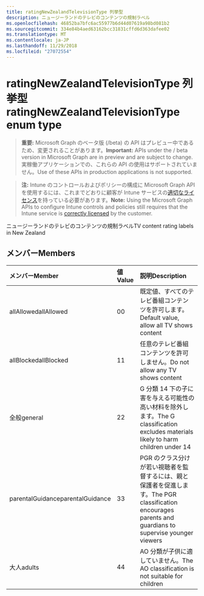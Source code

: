 ```yaml
---
title: ratingNewZealandTelevisionType 列挙型
description: ニュージーランドのテレビのコンテンツの規制ラベル
ms.openlocfilehash: 46852ba7bfc6ac55977b6d44d07619a98bd081b2
ms.sourcegitcommit: 334e84b4aed63162bcc31831cffd6d363dafee02
ms.translationtype: MT
ms.contentlocale: ja-JP
ms.lasthandoff: 11/29/2018
ms.locfileid: "27072554"
---
```

# <a name="ratingnewzealandtelevisiontype-enum-type"></a><span data-ttu-id="be474-103">ratingNewZealandTelevisionType 列挙型</span><span class="sxs-lookup"><span data-stu-id="be474-103">ratingNewZealandTelevisionType enum type</span></span>

> <span data-ttu-id="be474-104">**重要:** Microsoft Graph のベータ版 (/beta) の API はプレビュー中であるため、変更されることがあります。</span><span class="sxs-lookup"><span data-stu-id="be474-104">**Important:** APIs under the / beta version in Microsoft Graph are in preview and are subject to change.</span></span> <span data-ttu-id="be474-105">実稼働アプリケーションでの、これらの API の使用はサポートされていません。</span><span class="sxs-lookup"><span data-stu-id="be474-105">Use of these APIs in production applications is not supported.</span></span>

> <span data-ttu-id="be474-106">**注:** Intune のコントロールおよびポリシーの構成に Microsoft Graph API を使用するには、これまでどおりに顧客が Intune サービスの[適切なライセンス](https://go.microsoft.com/fwlink/?linkid=839381)を持っている必要があります。</span><span class="sxs-lookup"><span data-stu-id="be474-106">**Note:** Using the Microsoft Graph APIs to configure Intune controls and policies still requires that the Intune service is [correctly licensed](https://go.microsoft.com/fwlink/?linkid=839381) by the customer.</span></span>

<span data-ttu-id="be474-107">ニュージーランドのテレビのコンテンツの規制ラベル</span><span class="sxs-lookup"><span data-stu-id="be474-107">TV content rating labels in New Zealand</span></span>
## <a name="members"></a><span data-ttu-id="be474-108">メンバー</span><span class="sxs-lookup"><span data-stu-id="be474-108">Members</span></span>
|<span data-ttu-id="be474-109">メンバー</span><span class="sxs-lookup"><span data-stu-id="be474-109">Member</span></span>|<span data-ttu-id="be474-110">値</span><span class="sxs-lookup"><span data-stu-id="be474-110">Value</span></span>|<span data-ttu-id="be474-111">説明</span><span class="sxs-lookup"><span data-stu-id="be474-111">Description</span></span>|
|:---|:---|:---|
|<span data-ttu-id="be474-112">allAllowed</span><span class="sxs-lookup"><span data-stu-id="be474-112">allAllowed</span></span>|<span data-ttu-id="be474-113">0</span><span class="sxs-lookup"><span data-stu-id="be474-113">0</span></span>|<span data-ttu-id="be474-114">既定値、すべてのテレビ番組コンテンツを許可します。</span><span class="sxs-lookup"><span data-stu-id="be474-114">Default value, allow all TV shows content</span></span>|
|<span data-ttu-id="be474-115">allBlocked</span><span class="sxs-lookup"><span data-stu-id="be474-115">allBlocked</span></span>|<span data-ttu-id="be474-116">1</span><span class="sxs-lookup"><span data-stu-id="be474-116">1</span></span>|<span data-ttu-id="be474-117">任意のテレビ番組コンテンツを許可しません。</span><span class="sxs-lookup"><span data-stu-id="be474-117">Do not allow any TV shows content</span></span>|
|<span data-ttu-id="be474-118">全般</span><span class="sxs-lookup"><span data-stu-id="be474-118">general</span></span>|<span data-ttu-id="be474-119">2</span><span class="sxs-lookup"><span data-stu-id="be474-119">2</span></span>|<span data-ttu-id="be474-120">G 分類 14 下の子に害を与える可能性の高い材料を除外します。</span><span class="sxs-lookup"><span data-stu-id="be474-120">The G classification excludes materials likely to harm children under 14</span></span>|
|<span data-ttu-id="be474-121">parentalGuidance</span><span class="sxs-lookup"><span data-stu-id="be474-121">parentalGuidance</span></span>|<span data-ttu-id="be474-122">3</span><span class="sxs-lookup"><span data-stu-id="be474-122">3</span></span>|<span data-ttu-id="be474-123">PGR のクラス分けが若い視聴者を監督するには、親と保護者を促進します。</span><span class="sxs-lookup"><span data-stu-id="be474-123">The PGR classification encourages parents and guardians to supervise younger viewers</span></span>|
|<span data-ttu-id="be474-124">大人</span><span class="sxs-lookup"><span data-stu-id="be474-124">adults</span></span>|<span data-ttu-id="be474-125">4</span><span class="sxs-lookup"><span data-stu-id="be474-125">4</span></span>|<span data-ttu-id="be474-126">AO 分類が子供に適していません。</span><span class="sxs-lookup"><span data-stu-id="be474-126">The AO classification is not suitable for children</span></span>|





